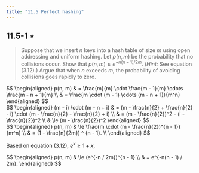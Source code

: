 ```yaml
---
title: "11.5 Perfect hashing"
---
```


## 11.5-1 $\star$

> Suppose that we insert $n$ keys into a hash table of size $m$ using open addressing and uniform hashing. Let $p(n, m)$ be the probability that no collisions occur. Show that $p(n, m) \le e^{-n(n - 1) / 2m}$. ($\textit{Hint:}$ See equation $\text{(3.12)}$.) Argue that when $n$ exceeds $m$, the probability of avoiding collisions goes rapidly to zero.

<div>
$$
\begin{aligned}
p(n, m) & = \frac{m}{m} \cdot \frac{m - 1}{m} \cdots \frac{m - n + 1}{m} \\
		& = \frac{m \cdot (m - 1) \cdots (m - n + 1)}{m^n}
\end{aligned}
$$
</div>
<div>
$$
\begin{aligned}
(m - i) \cdot (m - n + i)
    & =    (m - \frac{n}{2} + \frac{n}{2} - i) \cdot (m - \frac{n}{2} - \frac{n}{2} + i) \\
    & =    (m - \frac{n}{2})^2 - (i - \frac{n}{2})^2 \\
    & \le  (m - \frac{n}{2})^2
\end{aligned}
$$
</div>
<div>
$$
\begin{aligned}
p(n, m) & \le \frac{m \cdot (m - \frac{n}{2})^{n - 1}}{m^n} \\
        & =   (1 - \frac{n}{2m}) ^ {n - 1}. \\
\end{aligned}
$$
</div>

Based on equation $\text{(3.12)}$, $e^x \ge 1 + x$,

<div>
$$
\begin{aligned}
p(n, m) & \le (e^{-n / 2m})^{n - 1} \\
        & =   e^{-n(n - 1) / 2m}.
\end{aligned}
$$
</div>
